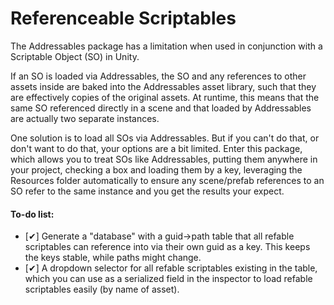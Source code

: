 # Referenceable Scriptables

The Addressables package has a limitation when used in conjunction with a Scriptable Object (SO) in Unity.

If an SO is loaded via Addressables, the SO and any references to other assets inside are baked into the Addressables asset library, such that they are effectively copies of the original assets. At runtime, this means that the same SO referenced directly in a scene and that loaded by Addressables are actually two separate instances.

One solution is to load all SOs via Addressables. But if you can't do that, or don't want to do that, your options are a bit limited. Enter this package, which allows you to treat SOs like Addressables, putting them anywhere in your project, checking a box and loading them by a key, leveraging the Resources folder automatically to ensure any scene/prefab references to an SO refer to the same instance and you get the results your expect.

#### To-do list:
- [✔] Generate a "database" with a guid->path table that all refable scriptables can reference into via their own guid as a key. This keeps the keys stable, while paths might change.
- [✔] A dropdown selector for all refable scriptables existing in the table, which you can use as a serialized field in the inspector to load refable scriptables easily (by name of asset).